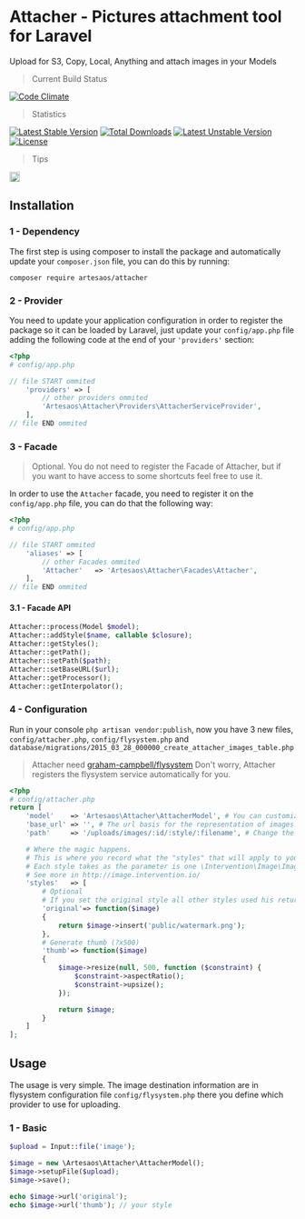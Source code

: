 # Attacher - Pictures attachment tool for Laravel
Upload for S3, Copy, Local, Anything and attach images in your Models

> Current Build Status

[![Code Climate](https://codeclimate.com/github/artesaos/attacher/badges/gpa.svg)](https://codeclimate.com/github/artesaos/attacher)

> Statistics

[![Latest Stable Version](https://poser.pugx.org/artesaos/attacher/v/stable.svg)](https://packagist.org/packages/artesaos/attacher) [![Total Downloads](https://poser.pugx.org/artesaos/attacher/downloads.svg)](https://packagist.org/packages/artesaos/attacher) [![Latest Unstable Version](https://poser.pugx.org/artesaos/attacher/v/unstable.svg)](https://packagist.org/packages/artesaos/attacher) [![License](https://poser.pugx.org/artesaos/attacher/license.svg)](https://packagist.org/packages/artesaos/attacher)

> Tips

<a href="http://zenhub.io" target="_blank"><img src="https://raw.githubusercontent.com/ZenHubIO/support/master/zenhub-badge.png" height="18px" alt="Powered by ZenHub"/></a>

## Installation
### 1 - Dependency
The first step is using composer to install the package and automatically update your `composer.json` file, you can do this by running:
```shell
composer require artesaos/attacher
```

### 2 - Provider
You need to update your application configuration in order to register the package so it can be loaded by Laravel, just update your `config/app.php` file adding the following code at the end of your `'providers'` section:

```php
<?php
# config/app.php

// file START ommited
    'providers' => [
        // other providers ommited
        'Artesaos\Attacher\Providers\AttacherServiceProvider',
    ],
// file END ommited
```

### 3 - Facade
> Optional. You do not need to register the Facade of Attacher, but if you want to have access to some shortcuts feel free to use it.

In order to use the `Attacher` facade, you need to register it on the `config/app.php` file, you can do that the following way:

```php
<?php
# config/app.php

// file START ommited
    'aliases' => [
        // other Facades ommited
        'Attacher'   => 'Artesaos\Attacher\Facades\Attacher',
    ],
// file END ommited
```

#### 3.1 - Facade API

```php
Attacher::process(Model $model);
Attacher::addStyle($name, callable $closure);
Attacher::getStyles();
Attacher::getPath();
Attacher::setPath($path);
Attacher::setBaseURL($url);
Attacher::getProcessor();
Attacher::getInterpolator();
```

### 4 - Configuration

Run in your console `php artisan vendor:publish`, now you have 3 new files, `config/attacher.php`, `config/flysystem.php` and `database/migrations/2015_03_28_000000_create_attacher_images_table.php`

> Attacher need [graham-campbell/flysystem](https://github.com/GrahamCampbell/Laravel-Flysystem)
> Don't worry, Attacher registers the flysystem service automatically for you.


```php
<?php
# config/attacher.php
return [
    'model'    => 'Artesaos\Attacher\AttacherModel', # You can customize the model for your needs.
    'base_url' => '', # The url basis for the representation of images.
    'path'     => '/uploads/images/:id/:style/:filename', # Change the path where the images are stored.

    # Where the magic happens.
    # This is where you record what the "styles" that will apply to your image.
    # Each style takes as the parameter is one \Intervention\Image\Image
    # See more in http://image.intervention.io/
    'styles'   => [
        # Optional
        # If you set the original style all other styles used his return to base
        'original'=> function($image)
        {
            return $image->insert('public/watermark.png');
        },
        # Generate thumb (?x500)
        'thumb'=> function($image)
        {
            $image->resize(null, 500, function ($constraint) {
                $constraint->aspectRatio();
                $constraint->upsize();
            });

            return $image;
        }
    ]
];

```

## Usage

The usage is very simple.
The image destination information are in flysystem configuration file `config/flysystem.php` there you define which provider to use for uploading.

### 1 - Basic

```php
$upload = Input::file('image');

$image = new \Artesaos\Attacher\AttacherModel();
$image->setupFile($upload);
$image->save();

echo $image->url('original');
echo $image->url('thumb'); // your style
```
